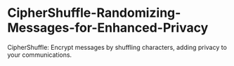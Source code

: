 # CipherShuffle-Randomizing-Messages-for-Enhanced-Privacy
CipherShuffle: Encrypt messages by shuffling characters, adding privacy to your communications.
